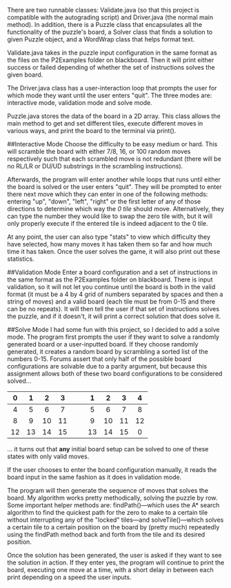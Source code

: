 There are two runnable classes: Validate.java (so that this project is compatible with the autograding script) and Driver.java (the normal main method).  In addition, there is a Puzzle class that encapsulates all the functionality of the puzzle's board, a Solver class that finds a solution to given Puzzle object, and a WordWrap class that helps format text.

Validate.java takes in the puzzle input configuration in the same format as the files on the P2Examples folder on blackboard.  Then it will print either success or failed depending of whether the set of instructions solves the given board.

The Driver.java class has a user-interaction loop that prompts the user for which mode they want until the user enters "quit".  The three modes are: interactive mode, validation mode and solve mode.

Puzzle.java stores the data of the board in a 2D array.  This class allows the main method to get and set different tiles, execute different moves in various ways, and print the board to the terminal via print().

##Interactive Mode
Choose the difficulty to be easy medium or hard.  This will scramble the board with either 7/8, 16, or 100 random moves respectively such that each scrambled move is not redundant (there will be no RL/LR or DU/UD substrings in the scrambling instructions).
 
 Afterwards, the program will enter another while loops that runs until either the board is solved or the user enters "quit".  They will be prompted to enter there next move which they can enter in one of the following methods: entering "up", "down", "left", "right" or the first letter of any of those directions to determine which way the *0 tile* should move.  Alternatively, they can type the number they would like to swap the zero tile with, but it will only properly execute if the entered tile is indeed adjacent to the 0 tile.
 
 At any point, the user can also type "stats" to view which difficulty they have selected, how many moves it has taken them so far and how much time it has taken.  Once the user solves the game, it will also print out these statistics.

##Validation Mode
Enter a board configuration and a set of instructions in the same format as the P2Examples folder on blackboard.  There is input validation, so it will not let you continue until the board is both in the valid format (it must be a 4 by 4 grid of numbers separated by spaces and then a string of moves) and a valid board (each tile must be from 0-15 and there can be no repeats). It will then tell the user if that set of instructions solves the puzzle, and if it doesn't, it will print a correct solution that does solve it.

##Solve Mode
I had some fun with this project, so I decided to add a solve mode. The program first prompts the user if they want to solve a randomly generated board or a user-inputted board.  If they choose randomly generated, it creates a random board by scrambling a sorted list of the numbers 0-15.  Forums assert that only half of the possible board configurations are solvable due to a parity argument, but because this assignment allows both of these two board configurations to be considered solved...

| 0 | 1 | 2 | 3 |  |  | 1 | 2 | 3 | 4 |
|:---:|:---:|:---:|:---:|:---:|:---:|:---:|:---:|:---:|:---:|
| 4 | 5 | 6 | 7 |  |  | 5 | 6 | 7 | 8 |
| 8 | 9 | 10 | 11 |  |  | 9 | 10 | 11 | 12 |
| 12 | 13 | 14 | 15 |  |  | 13 | 14 | 15 | 0 |

... it turns out that **any** initial board setup can be solved to one of these states with only valid moves.  

If the user chooses to enter the board configuration manually, it reads the board input in the same fashion as it does in validation mode.

The program will then generate the sequence of moves that solves the board.  My algorithm works pretty methodically, solving the puzzle by row.  Some important helper methods are: findPath()—which uses the A* search algorithm to find the quickest path for the zero to make to a certain tile without interrupting any of the "locked" tiles—and solveTile()—which solves a certain tile to a certain position on the board by (pretty much) repeatedly using the findPath method back and forth from the tile and its desired position.

Once the solution has been generated, the user is asked if they want to see the solution in action.  If they enter yes, the program will continue to print the board, executing one move at a time, with a short delay in between each print depending on a speed the user inputs.
